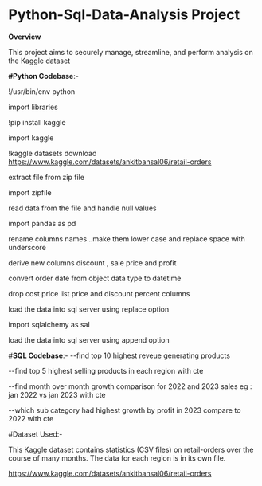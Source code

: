 # Python-Sql-Data-Analysis Project 

**Overview**

This project aims to securely manage, streamline, and perform analysis on the Kaggle dataset

**#Python Codebase**:-

!/usr/bin/env python

import libraries

!pip install kaggle

import kaggle

!kaggle datasets download https://www.kaggle.com/datasets/ankitbansal06/retail-orders

extract file from zip file

import zipfile

read data from the file and handle null values

import pandas as pd

rename columns names ..make them lower case and replace space with underscore

derive new columns discount , sale price and profit

convert order date from object data type to datetime

drop cost price list price and discount percent columns

load the data into sql server using replace option

import sqlalchemy as sal

load the data into sql server using append option


#**SQL Codebase**:-
--find top 10 highest reveue generating products 

--find top 5 highest selling products in each region
with cte 

--find month over month growth comparison for 2022 and 2023 sales eg : jan 2022 vs jan 2023
with cte 

--which sub category had highest growth by profit in 2023 compare to 2022
with cte

#Dataset Used:-

This Kaggle dataset contains statistics (CSV files) on retail-orders over the course of many months. The data for each region is in its own file.  

https://www.kaggle.com/datasets/ankitbansal06/retail-orders
